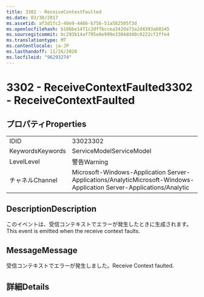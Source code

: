 ```yaml
---
title: 3302 - ReceiveContextFaulted
ms.date: 03/30/2017
ms.assetid: af3d1fc2-40e9-4466-b756-51a582505f3d
ms.openlocfilehash: b186be1471c2dffbccea342da73a2d4393a68345
ms.sourcegitcommit: bc293b14af795e0e999e3304dd40c0222cf2ffe4
ms.translationtype: MT
ms.contentlocale: ja-JP
ms.lasthandoff: 11/26/2020
ms.locfileid: "96293274"
---
```

# <a name="3302---receivecontextfaulted"></a><span data-ttu-id="70c4a-102">3302 - ReceiveContextFaulted</span><span class="sxs-lookup"><span data-stu-id="70c4a-102">3302 - ReceiveContextFaulted</span></span>

## <a name="properties"></a><span data-ttu-id="70c4a-103">プロパティ</span><span class="sxs-lookup"><span data-stu-id="70c4a-103">Properties</span></span>  
  
|||  
|-|-|  
|<span data-ttu-id="70c4a-104">ID</span><span class="sxs-lookup"><span data-stu-id="70c4a-104">ID</span></span>|<span data-ttu-id="70c4a-105">3302</span><span class="sxs-lookup"><span data-stu-id="70c4a-105">3302</span></span>|  
|<span data-ttu-id="70c4a-106">Keywords</span><span class="sxs-lookup"><span data-stu-id="70c4a-106">Keywords</span></span>|<span data-ttu-id="70c4a-107">ServiceModel</span><span class="sxs-lookup"><span data-stu-id="70c4a-107">ServiceModel</span></span>|  
|<span data-ttu-id="70c4a-108">Level</span><span class="sxs-lookup"><span data-stu-id="70c4a-108">Level</span></span>|<span data-ttu-id="70c4a-109">警告</span><span class="sxs-lookup"><span data-stu-id="70c4a-109">Warning</span></span>|  
|<span data-ttu-id="70c4a-110">チャネル</span><span class="sxs-lookup"><span data-stu-id="70c4a-110">Channel</span></span>|<span data-ttu-id="70c4a-111">Microsoft-Windows-Application Server-Applications/Analytic</span><span class="sxs-lookup"><span data-stu-id="70c4a-111">Microsoft-Windows-Application Server-Applications/Analytic</span></span>|  
  
## <a name="description"></a><span data-ttu-id="70c4a-112">Description</span><span class="sxs-lookup"><span data-stu-id="70c4a-112">Description</span></span>  

 <span data-ttu-id="70c4a-113">このイベントは、受信コンテキストでエラーが発生したときに生成されます。</span><span class="sxs-lookup"><span data-stu-id="70c4a-113">This event is emitted when the receive context faults.</span></span>  
  
## <a name="message"></a><span data-ttu-id="70c4a-114">Message</span><span class="sxs-lookup"><span data-stu-id="70c4a-114">Message</span></span>  

 <span data-ttu-id="70c4a-115">受信コンテキストでエラーが発生しました。</span><span class="sxs-lookup"><span data-stu-id="70c4a-115">Receive Context faulted.</span></span>  
  
## <a name="details"></a><span data-ttu-id="70c4a-116">詳細</span><span class="sxs-lookup"><span data-stu-id="70c4a-116">Details</span></span>
